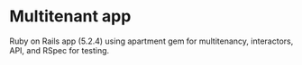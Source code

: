 # Multitenant app

Ruby on Rails app (5.2.4) using apartment gem for multitenancy, interactors, API, and RSpec for testing.
